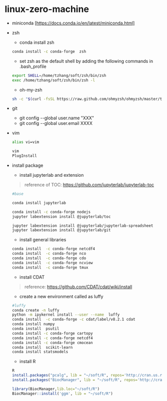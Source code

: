 # linux-zero-machine

- miniconda [https://docs.conda.io/en/latest/miniconda.html]
- zsh
    - conda install zsh

    ```bash
    conda install -c conda-forge  zsh
    ```

    - set zsh as the default shell by adding the following commands in .bash_profile 
    ```bash 
    export SHELL=/home/tzhang/soft/zsh/bin/zsh
    exec /home/tzhang/soft/zsh/bin/zsh -l
    
    ```

    - oh-my-zsh

    ```bash
    sh -c "$(curl -fsSL https://raw.github.com/ohmyzsh/ohmyzsh/master/tools/install.sh)"
    ```

- git
  - git config --global user.name "XXX"
  - git config --global user.email XXXX
  
- vim

    ```bash
    alias vi=vim

    vim
    PlugInstall
    ```

- install package
    - install jupyterlab and extension
    > reference of TOC: https://github.com/jupyterlab/jupyterlab-toc 

    ```bash
    #base

    conda install jupyterlab
    
    conda install -c conda-forge nodejs
    jupyter labextension install @jupyterlab/toc
    
    jupyter labextension install @jupyterlab/jupyterlab-spreadsheet
    jupyter labextension install @jupyterlab/git
    ```
    - install general libraries
    
    ``` bash 
    conda install  -c conda-forge netcdf4
    conda install  -c conda-forge nco
    conda install  -c conda-forge cdo
    conda install  -c conda-forge ncview
    conda install  -c conda-forge tmux
    ```
    
    - install CDAT
    > reference: https://github.com/CDAT/cdat/wiki/install
    
    - create a new environment called as luffy
    ``` bash 
    #luffy
    conda create -n luffy
    python -m ipykernel install --user --name  luffy
    conda install  -c conda-forge -c cdat/label/v8.2.1 cdat
    conda install numpy
    conda install  psutil
    conda install -c conda-forge cartopy
    conda install -c conda-forge netcdf4
    conda install -c conda-forge cmocean
    conda install  scikit-learn
    conda install statsmodels
    ```

    - install R 
    
    ```R
    R
    install.packages("pcalg", lib = "~/soft/R", repos='http://cran.us.r-project.org')
    install.packages("BiocManager", lib = "~/soft/R", repos='http://cran.us.r-project.org')
    
    library(BiocManager,lib.loc="~/soft/R")
    BiocManager::install('ggm', lib = "~/soft/R")
    ```
